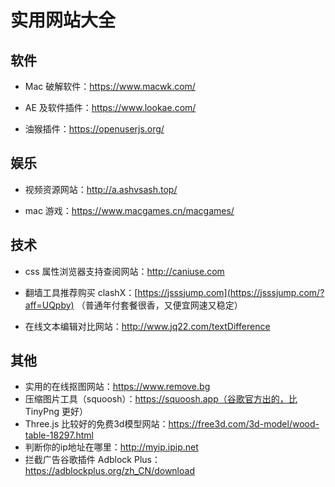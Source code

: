 # 实用网站大全 #

## 软件 ##

- Mac 破解软件：https://www.macwk.com/

- AE 及软件插件：https://www.lookae.com/

- 油猴插件：https://openuserjs.org/

## 娱乐 ##

- 视频资源网站：http://a.ashvsash.top/

- mac 游戏：https://www.macgames.cn/macgames/

## 技术 ##

- css 属性浏览器支持查阅网站：http://caniuse.com

- 翻墙工具推荐购买 clashX：[https://jsssjump.com](https://jsssjump.com/?aff=UQpby) （普通年付套餐很香，又便宜网速又稳定）

- 在线文本编辑对比网站：http://www.jq22.com/textDifference

## 其他 ##

- 实用的在线抠图网站：https://www.remove.bg
- 压缩图片工具（squoosh）：https://squoosh.app（谷歌官方出的，比 TinyPng 更好）
- Three.js 比较好的免费3d模型网站：https://free3d.com/3d-model/wood-table-18297.html
- 判断你的ip地址在哪里：http://myip.ipip.net
- 拦截广告谷歌插件 Adblock Plus：https://adblockplus.org/zh_CN/download